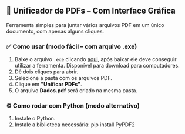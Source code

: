 ## 🧾 Unificador de PDFs – Com Interface Gráfica

Ferramenta simples para juntar vários arquivos PDF em um único documento, com apenas alguns cliques.

### ✅ Como usar (modo fácil – com arquivo .exe)

1. Baixe o arquivo `.exe` clicando [aqui](https://drive.google.com/file/d/1APHp7y-CC0_PqM2My0HoA9ujj5OhC59F/view?usp=sharing), após baixar ele deve conseguir utilizar a ferramenta. Disponível para download para computadores. 
2. Dê dois cliques para abrir.
3. Selecione a pasta com os arquivos PDF.
4. Clique em **"Unificar PDFs"**.
5. O arquivo **Dados.pdf** será criado na mesma pasta.

### ⚙️ Como rodar com Python (modo alternativo)

1. Instale o Python. 
2. Instale a biblioteca necessária: pip install PyPDF2
